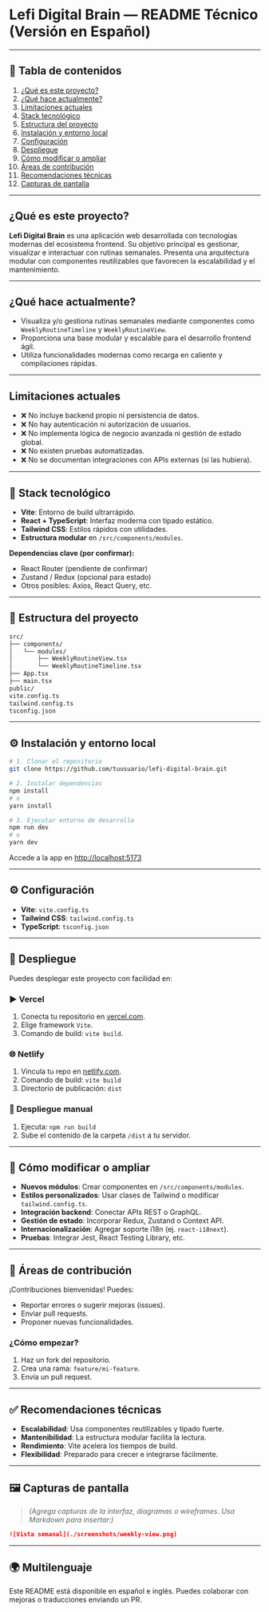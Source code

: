 # Lefi Digital Brain — README Técnico (Versión en Español)

---

## 📁 Tabla de contenidos

1. [¿Qué es este proyecto?](#qué-es-este-proyecto)
2. [¿Qué hace actualmente?](#qué-hace-actualmente)
3. [Limitaciones actuales](#limitaciones-actuales)
4. [Stack tecnológico](#stack-tecnológico)
5. [Estructura del proyecto](#estructura-del-proyecto)
6. [Instalación y entorno local](#instalación-y-entorno-local)
7. [Configuración](#configuración)
8. [Despliegue](#despliegue)
9. [Cómo modificar o ampliar](#cómo-modificar-o-ampliar)
10. [Áreas de contribución](#áreas-de-contribución)
11. [Recomendaciones técnicas](#recomendaciones-técnicas)
12. [Capturas de pantalla](#capturas-de-pantalla)

---

## ¿Qué es este proyecto?

**Lefi Digital Brain** es una aplicación web desarrollada con tecnologías modernas del ecosistema frontend. Su objetivo principal es gestionar, visualizar e interactuar con rutinas semanales. Presenta una arquitectura modular con componentes reutilizables que favorecen la escalabilidad y el mantenimiento.

---

## ¿Qué hace actualmente?

* Visualiza y/o gestiona rutinas semanales mediante componentes como `WeeklyRoutineTimeline` y `WeeklyRoutineView`.
* Proporciona una base modular y escalable para el desarrollo frontend ágil.
* Utiliza funcionalidades modernas como recarga en caliente y compilaciones rápidas.

---

## Limitaciones actuales

* ❌ No incluye backend propio ni persistencia de datos.
* ❌ No hay autenticación ni autorización de usuarios.
* ❌ No implementa lógica de negocio avanzada ni gestión de estado global.
* ❌ No existen pruebas automatizadas.
* ❌ No se documentan integraciones con APIs externas (si las hubiera).

---

## 🧱 Stack tecnológico

* **Vite**: Entorno de build ultrarrápido.
* **React + TypeScript**: Interfaz moderna con tipado estático.
* **Tailwind CSS**: Estilos rápidos con utilidades.
* **Estructura modular** en `/src/components/modules`.

**Dependencias clave (por confirmar):**

* React Router (pendiente de confirmar)
* Zustand / Redux (opcional para estado)
* Otros posibles: Axios, React Query, etc.

---

## 📁 Estructura del proyecto

```bash
src/
├── components/
│   └── modules/
│       ├── WeeklyRoutineView.tsx
│       └── WeeklyRoutineTimeline.tsx
├── App.tsx
├── main.tsx
public/
vite.config.ts
tailwind.config.ts
tsconfig.json
```

---

## ⚙️ Instalación y entorno local

```bash
# 1. Clonar el repositorio
git clone https://github.com/tuusuario/lefi-digital-brain.git

# 2. Instalar dependencias
npm install
# o
yarn install

# 3. Ejecutar entorno de desarrollo
npm run dev
# o
yarn dev
```

Accede a la app en [http://localhost:5173](http://localhost:5173)

---

## ⚙️ Configuración

* **Vite**: `vite.config.ts`
* **Tailwind CSS**: `tailwind.config.ts`
* **TypeScript**: `tsconfig.json`

---

## 🚀 Despliegue

Puedes desplegar este proyecto con facilidad en:

### ▶️ Vercel

1. Conecta tu repositorio en [vercel.com](https://vercel.com).
2. Elige framework `Vite`.
3. Comando de build: `vite build`.

### 🌐 Netlify

1. Vincula tu repo en [netlify.com](https://netlify.com).
2. Comando de build: `vite build`
3. Directorio de publicación: `dist`

### 🔧 Despliegue manual

1. Ejecuta: `npm run build`
2. Sube el contenido de la carpeta `/dist` a tu servidor.

---

## 🔧 Cómo modificar o ampliar

* **Nuevos módulos**: Crear componentes en `/src/components/modules`.
* **Estilos personalizados**: Usar clases de Tailwind o modificar `tailwind.config.ts`.
* **Integración backend**: Conectar APIs REST o GraphQL.
* **Gestión de estado**: Incorporar Redux, Zustand o Context API.
* **Internacionalización**: Agregar soporte i18n (ej. `react-i18next`).
* **Pruebas**: Integrar Jest, React Testing Library, etc.

---

## 🙋 Áreas de contribución

¡Contribuciones bienvenidas! Puedes:

* Reportar errores o sugerir mejoras (issues).
* Enviar pull requests.
* Proponer nuevas funcionalidades.

### ¿Cómo empezar?

1. Haz un fork del repositorio.
2. Crea una rama: `feature/mi-feature`.
3. Envía un pull request.

---

## ✅ Recomendaciones técnicas

* **Escalabilidad**: Usa componentes reutilizables y tipado fuerte.
* **Mantenibilidad**: La estructura modular facilita la lectura.
* **Rendimiento**: Vite acelera los tiempos de build.
* **Flexibilidad**: Preparado para crecer e integrarse fácilmente.

---

## 🖼️ Capturas de pantalla

> *(Agrega capturas de la interfaz, diagramas o wireframes. Usa Markdown para insertar:)*

```md
![Vista semanal](./screenshots/weekly-view.png)
```

---

## 🌍 Multilenguaje

Este README está disponible en español e inglés. Puedes colaborar con mejoras o traducciones enviando un PR.
